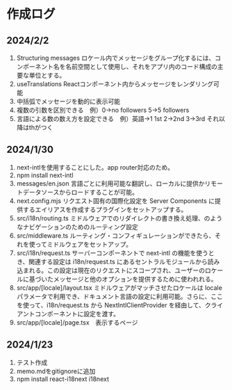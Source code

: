 # 作成ログ

## 2024/2/2

1. Structuring messages ロケール内でメッセージをグループ化するには、コンポーネント名を名前空間として使用し、それをアプリ内のコード構成の主要な単位とする。
2. useTranslations Reactコンポーネント内からメッセージをレンダリング可能
3. 中括弧でメッセージを動的に表示可能
4. 複数の引数を区別できる　例）0→no followers 5→5 followers
5. 言語による数の数え方を設定できる　例）英語→1 1st 2→2nd 3→3rd それ以降はthがつく

## 2024/1/30

1. next-intlを使用することにした。app router対応のため。
2. npm install next-intl
3. messages/en.json 言語ごとに利用可能な翻訳し、ローカルに提供かリモートデータソースからロードすることが可能。
4. next.config.mjs リクエスト固有の国際化設定を Server Components に提供するエイリアスを作成するプラグインをセットアップする。
5. src/i18n/routing.ts ミドルウェアでのリダイレクトの書き換え処理、</Link>のようなナビゲーションのためのルーティング設定
6. src/middleware.ts ルーティング・コンフィギュレーションができたら、それを使ってミドルウェアをセットアップ。
7. src/i18n/request.ts サーバーコンポーネントで next-intl の機能を使うとき、関連する設定は i18n/request.ts にあるセントラルモジュールから読み込まれる。この設定は現在のリクエストにスコープされ、ユーザーのロケールに基づいたメッセージと他のオプションを提供するために使われれる。
8. src/app/[locale]/layout.tsx ミドルウェアがマッチさせたロケールは locale パラメータで利用でき、ドキュメント言語の設定に利用可能。さらに、ここを使って、i18n/request.ts から NextIntlClientProvider を経由して、クライアントコンポーネントに設定を渡す。
9. src/app/[locale]/page.tsx　表示するページ

## 2024/1/23

1. テスト作成
2. memo.mdをgitignoreに追加
3. npm install react-i18next i18next
